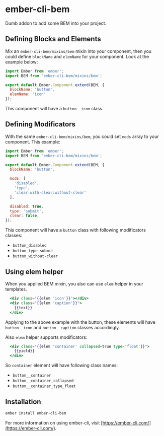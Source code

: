 # ember-cli-bem

Dumb addon to add some BEM into your project.

## Defining Blocks and Elements

Mix an `ember-cli-bem/mixins/bem` mixin into your component, then you
could define `blockName` and `elemName` for your component. Look at the example below:

```js
import Ember from 'ember';
import BEM from 'ember-cli-bem/mixins/bem';

export default Ember.Component.extend(BEM, {
  blockName: 'button',
  elemName: 'icon'
});
```

This component will have a `button__icon` class.

## Defining Modificators

With the same `ember-cli-bem/mixins/bem`, you
could set `mods` array to your component. This example:

```js
import Ember from 'ember';
import BEM from 'ember-cli-bem/mixins/bem';

export default Ember.Component.extend(BEM, {
  blockName: 'button',

  mods: [
    'disabled',
    'type',
    'clear:with-clear:without-clear'
  ],

  disabled: true,
  type: 'submit',
  clear: false,
});
```

This component will have a `button` class with following modificators classes:
* `button_disabled`
* `button_type_submit`
* `button_without-clear`

## Using elem helper

When you applied BEM mixin, you also can use `elem` helper in your templates.

```hbs
  <div class="{{elem 'icon'}}"></div>
  <div class="{{elem 'caption'}}">
    {{text}}
  </div>
```

Applying to the above example with the button, these elements will have
`button__icon` and `button__caption` classes accordingly.

Also `elem` helper supports modificators:
```hbs
  <div class="{{elem 'container' collapsed=true type='float'}}">
    {{yield}}
  </div>
```

So `container` element will have following class names:
* `button__container`
* `button__container_collapsed`
* `button__container_type_float`

## Installation

```sh
ember install ember-cli-bem
```

For more information on using ember-cli, visit [https://ember-cli.com/](https://ember-cli.com/).
